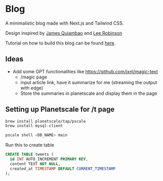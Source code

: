 # Blog

A minimalistic blog made with Next.js and Tailwind CSS.

Design inspired by [James Quiambao](https://www.jquiambao.com/) and [Lee Robinson](https://github.com/leerob/leerob.io)

Tutorial on how to build this blog can be found [here](https://www.youtube.com/watch?v=Hiabp1GY8fA).

## Ideas

- Add some GPT functionalities like <https://github.com/jxnl/magic-text>
  - /magic page
  - input article link, have it summarize for me (streaming the output with edge)
  - Store the summaries in planetscale and display them in the page

## Setting up Planetscale for /t page

```bash
brew install planetscale/tap/pscale
brew install mysql-client
```

```bash
pscale shell <DB_NAME> main
```

Run this to create table

```sql
CREATE TABLE tweets (
  id INT AUTO_INCREMENT PRIMARY KEY,
  content TEXT NOT NULL,
  created_at TIMESTAMP DEFAULT CURRENT_TIMESTAMP
);
```
